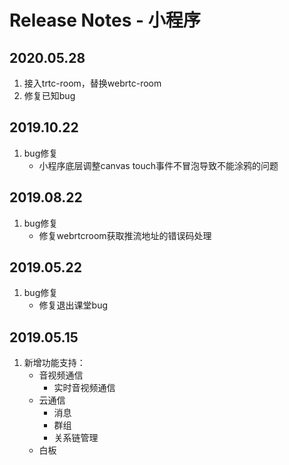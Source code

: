 # Release Notes - 小程序

## 2020.05.28

1. 接入trtc-room，替换webrtc-room
2. 修复已知bug

## 2019.10.22

1. bug修复
    - 小程序底层调整canvas touch事件不冒泡导致不能涂鸦的问题

## 2019.08.22

1. bug修复
    - 修复webrtcroom获取推流地址的错误码处理

## 2019.05.22

1. bug修复
    - 修复退出课堂bug

## 2019.05.15

1. 新增功能支持：
	 - 音视频通信
        - 实时音视频通信
    - 云通信
        - 消息
        - 群组
        - 关系链管理
    - 白板

